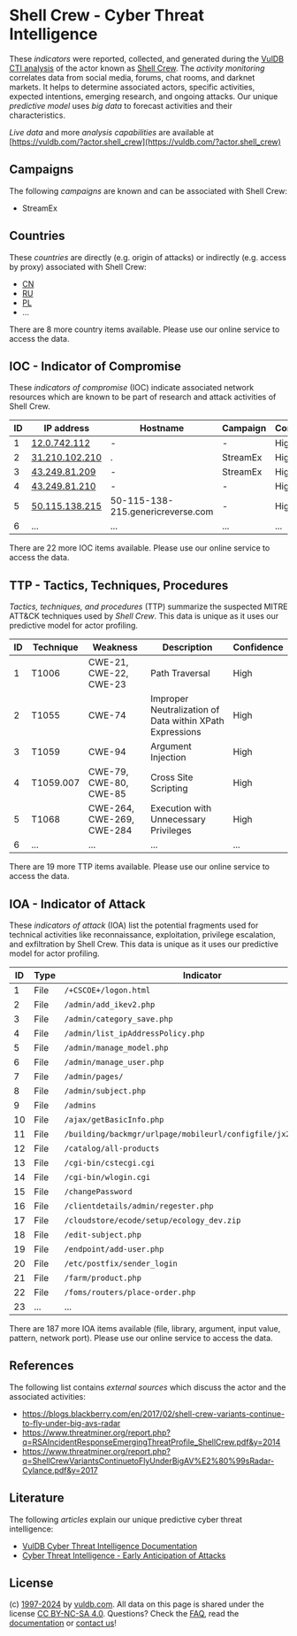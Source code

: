 # Shell Crew - Cyber Threat Intelligence

These _indicators_ were reported, collected, and generated during the [VulDB CTI analysis](https://vuldb.com/?kb.cti) of the actor known as [Shell Crew](https://vuldb.com/?actor.shell_crew). The _activity monitoring_ correlates data from social media, forums, chat rooms, and darknet markets. It helps to determine associated actors, specific activities, expected intentions, emerging research, and ongoing attacks. Our unique _predictive model_ uses _big data_ to forecast activities and their characteristics.

_Live data_ and more _analysis capabilities_ are available at [https://vuldb.com/?actor.shell_crew](https://vuldb.com/?actor.shell_crew)

## Campaigns

The following _campaigns_ are known and can be associated with Shell Crew:

* StreamEx

## Countries

These _countries_ are directly (e.g. origin of attacks) or indirectly (e.g. access by proxy) associated with Shell Crew:

* [CN](https://vuldb.com/?country.cn)
* [RU](https://vuldb.com/?country.ru)
* [PL](https://vuldb.com/?country.pl)
* ...

There are 8 more country items available. Please use our online service to access the data.

## IOC - Indicator of Compromise

These _indicators of compromise_ (IOC) indicate associated network resources which are known to be part of research and attack activities of Shell Crew.

ID | IP address | Hostname | Campaign | Confidence
-- | ---------- | -------- | -------- | ----------
1 | [12.0.742.112](https://vuldb.com/?ip.12.0.742.112) | - | - | High
2 | [31.210.102.210](https://vuldb.com/?ip.31.210.102.210) | . | StreamEx | High
3 | [43.249.81.209](https://vuldb.com/?ip.43.249.81.209) | - | StreamEx | High
4 | [43.249.81.210](https://vuldb.com/?ip.43.249.81.210) | - | - | High
5 | [50.115.138.215](https://vuldb.com/?ip.50.115.138.215) | 50-115-138-215.genericreverse.com | - | High
6 | ... | ... | ... | ...

There are 22 more IOC items available. Please use our online service to access the data.

## TTP - Tactics, Techniques, Procedures

_Tactics, techniques, and procedures_ (TTP) summarize the suspected MITRE ATT&CK techniques used by _Shell Crew_. This data is unique as it uses our predictive model for actor profiling.

ID | Technique | Weakness | Description | Confidence
-- | --------- | -------- | ----------- | ----------
1 | T1006 | CWE-21, CWE-22, CWE-23 | Path Traversal | High
2 | T1055 | CWE-74 | Improper Neutralization of Data within XPath Expressions | High
3 | T1059 | CWE-94 | Argument Injection | High
4 | T1059.007 | CWE-79, CWE-80, CWE-85 | Cross Site Scripting | High
5 | T1068 | CWE-264, CWE-269, CWE-284 | Execution with Unnecessary Privileges | High
6 | ... | ... | ... | ...

There are 19 more TTP items available. Please use our online service to access the data.

## IOA - Indicator of Attack

These _indicators of attack_ (IOA) list the potential fragments used for technical activities like reconnaissance, exploitation, privilege escalation, and exfiltration by Shell Crew. This data is unique as it uses our predictive model for actor profiling.

ID | Type | Indicator | Confidence
-- | ---- | --------- | ----------
1 | File | `/+CSCOE+/logon.html` | High
2 | File | `/admin/add_ikev2.php` | High
3 | File | `/admin/category_save.php` | High
4 | File | `/admin/list_ipAddressPolicy.php` | High
5 | File | `/admin/manage_model.php` | High
6 | File | `/admin/manage_user.php` | High
7 | File | `/admin/pages/` | High
8 | File | `/admin/subject.php` | High
9 | File | `/admins` | Low
10 | File | `/ajax/getBasicInfo.php` | High
11 | File | `/building/backmgr/urlpage/mobileurl/configfile/jx2_config.ini` | High
12 | File | `/catalog/all-products` | High
13 | File | `/cgi-bin/cstecgi.cgi` | High
14 | File | `/cgi-bin/wlogin.cgi` | High
15 | File | `/changePassword` | High
16 | File | `/clientdetails/admin/regester.php` | High
17 | File | `/cloudstore/ecode/setup/ecology_dev.zip` | High
18 | File | `/edit-subject.php` | High
19 | File | `/endpoint/add-user.php` | High
20 | File | `/etc/postfix/sender_login` | High
21 | File | `/farm/product.php` | High
22 | File | `/foms/routers/place-order.php` | High
23 | ... | ... | ...

There are 187 more IOA items available (file, library, argument, input value, pattern, network port). Please use our online service to access the data.

## References

The following list contains _external sources_ which discuss the actor and the associated activities:

* https://blogs.blackberry.com/en/2017/02/shell-crew-variants-continue-to-fly-under-big-avs-radar
* https://www.threatminer.org/report.php?q=RSAIncidentResponseEmergingThreatProfile_ShellCrew.pdf&y=2014
* https://www.threatminer.org/report.php?q=ShellCrewVariantsContinuetoFlyUnderBigAV%E2%80%99sRadar-Cylance.pdf&y=2017

## Literature

The following _articles_ explain our unique predictive cyber threat intelligence:

* [VulDB Cyber Threat Intelligence Documentation](https://vuldb.com/?kb.cti)
* [Cyber Threat Intelligence - Early Anticipation of Attacks](https://www.scip.ch/en/?labs.20201022)

## License

(c) [1997-2024](https://vuldb.com/?kb.changelog) by [vuldb.com](https://vuldb.com/?kb.about). All data on this page is shared under the license [CC BY-NC-SA 4.0](https://creativecommons.org/licenses/by-nc-sa/4.0/). Questions? Check the [FAQ](https://vuldb.com/?kb.faq), read the [documentation](https://vuldb.com/?kb) or [contact us](https://vuldb.com/?contact)!

